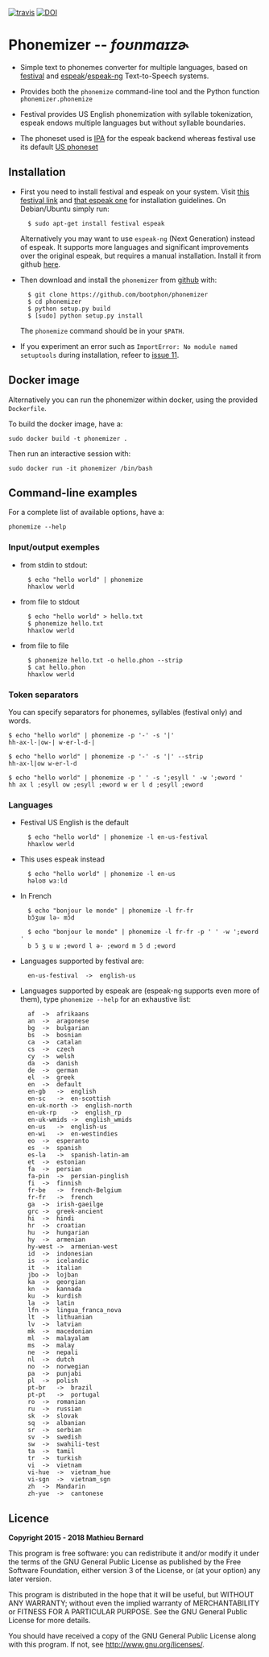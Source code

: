 [![travis](https://travis-ci.org/bootphon/phonemizer.svg?branch=master)](https://travis-ci.org/bootphon/phonemizer) [![DOI](https://zenodo.org/badge/56728069.svg)](https://zenodo.org/badge/latestdoi/56728069)

# Phonemizer -- *foʊnmaɪzɚ*

* Simple text to phonemes converter for multiple languages, based
  on [festival](http://www.cstr.ed.ac.uk/projects/festival) and
  [espeak](http://espeak.sourceforge.net/)/[espeak-ng](https://github.com/espeak-ng/espeak-ng/)
  Text-to-Speech systems.

* Provides both the `phonemize` command-line tool and the Python function
  `phonemizer.phonemize`

* Festival provides US English phonemization with syllable
  tokenization, espeak endows multiple languages but without syllable
  boundaries.

* The phoneset used is
  [IPA](https://en.wikipedia.org/wiki/International_Phonetic_Alphabet)
  for the espeak backend whereas festival use its default
  [US phoneset](http://www.festvox.org/bsv/c4711.html)


## Installation

* First you need to install festival and espeak on your system. Visit
  [this festival link](http://www.festvox.org/docs/manual-2.4.0/festival_6.html#Installation)
  and [that espeak one](http://espeak.sourceforge.net/download.html)
  for installation guidelines. On Debian/Ubuntu simply run:

        $ sudo apt-get install festival espeak

  Alternatively you may want to use `espeak-ng` (Next Generation)
  instead of espeak. It supports more languages and significant
  improvements over the original espeak, but requires a manual
  installation. Install it from github
  [here](https://github.com/espeak-ng/espeak-ng/).

* Then download and install the `phonemizer` from
  [github](https://github.com/bootphon/phonemizer) with:

        $ git clone https://github.com/bootphon/phonemizer
        $ cd phonemizer
        $ python setup.py build
        $ [sudo] python setup.py install

  The `phonemize` command should be in your `$PATH`.

* If you experiment an error such as `ImportError: No module named
  setuptools` during installation, refeer to [issue
  11](https://github.com/bootphon/phonemizer/issues/11).

## Docker image

Alternatively you can run the phonemizer within docker, using the
provided `Dockerfile`.

To build the docker image, have a:

    sudo docker build -t phonemizer .

Then run an interactive session with:

    sudo docker run -it phonemizer /bin/bash


## Command-line examples

For a complete list of available options, have a:

    phonemize --help


### Input/output exemples

* from stdin to stdout:

        $ echo "hello world" | phonemize
        hhaxlow werld

* from file to stdout

        $ echo "hello world" > hello.txt
        $ phonemize hello.txt
        hhaxlow werld

* from file to file

        $ phonemize hello.txt -o hello.phon --strip
        $ cat hello.phon
        hhaxlow werld


### Token separators

You can specify separators for phonemes, syllables (festival only) and
words.

    $ echo "hello world" | phonemize -p '-' -s '|'
    hh-ax-l-|ow-| w-er-l-d-|

    $ echo "hello world" | phonemize -p '-' -s '|' --strip
    hh-ax-l|ow w-er-l-d

    $ echo "hello world" | phonemize -p ' ' -s ';esyll ' -w ';eword '
    hh ax l ;esyll ow ;esyll ;eword w er l d ;esyll ;eword


### Languages

* Festival US English is the default

        $ echo "hello world" | phonemize -l en-us-festival
        hhaxlow werld

* This uses espeak instead

        $ echo "hello world" | phonemize -l en-us
        həloʊ wɜːld

* In French

        $ echo "bonjour le monde" | phonemize -l fr-fr
        bɔ̃ʒuʁ lə- mɔ̃d

        $ echo "bonjour le monde" | phonemize -l fr-fr -p ' ' -w ';eword '
        b ɔ̃ ʒ u ʁ ;eword l ə- ;eword m ɔ̃ d ;eword

* Languages supported by festival are:

        en-us-festival	->	english-us

* Languages supported by espeak are (espeak-ng supports even more of
  them), type `phonemize --help` for an exhaustive list:

        af	->	afrikaans
        an	->	aragonese
        bg	->	bulgarian
        bs	->	bosnian
        ca	->	catalan
        cs	->	czech
        cy	->	welsh
        da	->	danish
        de	->	german
        el	->	greek
        en	->	default
        en-gb	->	english
        en-sc	->	en-scottish
        en-uk-north	->	english-north
        en-uk-rp	->	english_rp
        en-uk-wmids	->	english_wmids
        en-us	->	english-us
        en-wi	->	en-westindies
        eo	->	esperanto
        es	->	spanish
        es-la	->	spanish-latin-am
        et	->	estonian
        fa	->	persian
        fa-pin	->	persian-pinglish
        fi	->	finnish
        fr-be	->	french-Belgium
        fr-fr	->	french
        ga	->	irish-gaeilge
        grc	->	greek-ancient
        hi	->	hindi
        hr	->	croatian
        hu	->	hungarian
        hy	->	armenian
        hy-west	->	armenian-west
        id	->	indonesian
        is	->	icelandic
        it	->	italian
        jbo	->	lojban
        ka	->	georgian
        kn	->	kannada
        ku	->	kurdish
        la	->	latin
        lfn	->	lingua_franca_nova
        lt	->	lithuanian
        lv	->	latvian
        mk	->	macedonian
        ml	->	malayalam
        ms	->	malay
        ne	->	nepali
        nl	->	dutch
        no	->	norwegian
        pa	->	punjabi
        pl	->	polish
        pt-br	->	brazil
        pt-pt	->	portugal
        ro	->	romanian
        ru	->	russian
        sk	->	slovak
        sq	->	albanian
        sr	->	serbian
        sv	->	swedish
        sw	->	swahili-test
        ta	->	tamil
        tr	->	turkish
        vi	->	vietnam
        vi-hue	->	vietnam_hue
        vi-sgn	->	vietnam_sgn
        zh	->	Mandarin
        zh-yue	->	cantonese


## Licence

**Copyright 2015 - 2018 Mathieu Bernard**

This program is free software: you can redistribute it and/or modify
it under the terms of the GNU General Public License as published by
the Free Software Foundation, either version 3 of the License, or
(at your option) any later version.

This program is distributed in the hope that it will be useful,
but WITHOUT ANY WARRANTY; without even the implied warranty of
MERCHANTABILITY or FITNESS FOR A PARTICULAR PURPOSE.  See the
GNU General Public License for more details.

You should have received a copy of the GNU General Public License
along with this program. If not, see <http://www.gnu.org/licenses/>.
